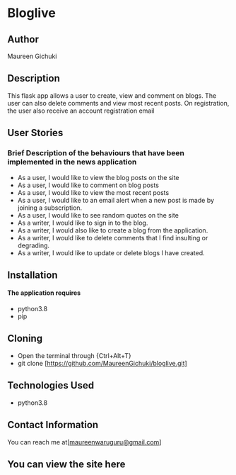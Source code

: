 # Bloglive
## Author
Maureen Gichuki

## Description
This flask app allows a user to create, view and comment on blogs. The user can also delete comments and view most recent posts. On registration, the user also receive an account registration email

## User Stories

### Brief Description of the behaviours that have been implemented in the news application 

* As a user, I would like to view the blog posts on the site
* As a user, I would like to comment on blog posts
* As a user, I would like to view the most recent posts
* As a user, I would like to an email alert when a new post is made by joining a subscription.
* As a user, I would like to see random quotes on the site
* As a writer, I would like to sign in to the blog.
* As a writer, I would also like to create a blog from the application.
* As a writer, I would like to delete comments that I find insulting or degrading.
* As a writer, I would like to update or delete blogs I have created.


## Installation
#### The application requires
* python3.8
* pip

## Cloning
* Open the terminal through {Ctrl+Alt+T}
* git clone [https://github.com/MaureenGichuki/bloglive.git]

## Technologies Used
* python3.8

## Contact Information
You can reach me at[maureenwaruguru@gmail.com]

## You can view the site here
